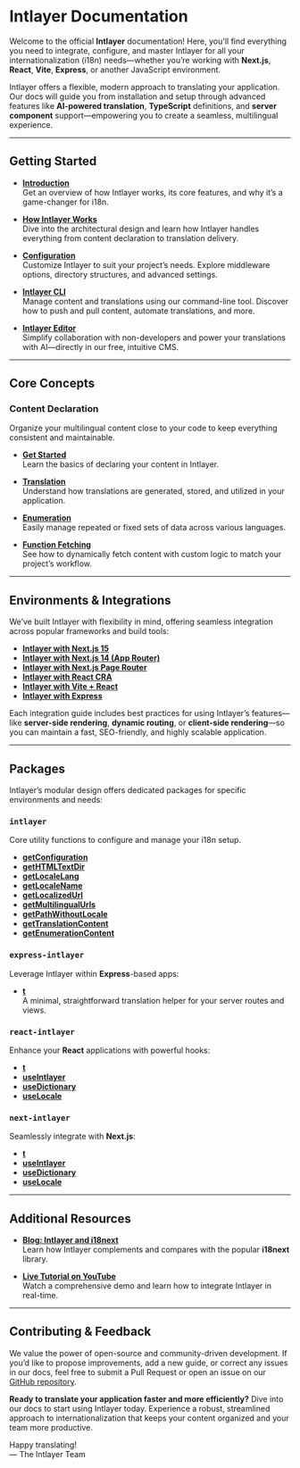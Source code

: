 # Intlayer Documentation

Welcome to the official **Intlayer** documentation! Here, you'll find everything you need to integrate, configure, and master Intlayer for all your internationalization (i18n) needs—whether you’re working with **Next.js**, **React**, **Vite**, **Express**, or another JavaScript environment.

Intlayer offers a flexible, modern approach to translating your application. Our docs will guide you from installation and setup through advanced features like **AI-powered translation**, **TypeScript** definitions, and **server component** support—empowering you to create a seamless, multilingual experience.

---

## Getting Started

- **[Introduction](https://github.com/aymericzip/intlayer/blob/main/docs/en/introduction.md)**  
  Get an overview of how Intlayer works, its core features, and why it’s a game-changer for i18n.

- **[How Intlayer Works](https://github.com/aymericzip/intlayer/blob/main/docs/en/how_works_intlayer.md)**  
  Dive into the architectural design and learn how Intlayer handles everything from content declaration to translation delivery.

- **[Configuration](https://github.com/aymericzip/intlayer/blob/main/docs/en/configuration.md)**  
  Customize Intlayer to suit your project’s needs. Explore middleware options, directory structures, and advanced settings.

- **[Intlayer CLI](https://github.com/aymericzip/intlayer/blob/main/docs/en/intlayer_cli.md)**  
  Manage content and translations using our command-line tool. Discover how to push and pull content, automate translations, and more.

- **[Intlayer Editor](https://github.com/aymericzip/intlayer/blob/main/docs/en/intlayer_editor.md)**  
  Simplify collaboration with non-developers and power your translations with AI—directly in our free, intuitive CMS.

---

## Core Concepts

### Content Declaration

Organize your multilingual content close to your code to keep everything consistent and maintainable.

- **[Get Started](https://github.com/aymericzip/intlayer/blob/main/docs/en/content_declaration/get_started.md)**  
  Learn the basics of declaring your content in Intlayer.

- **[Translation](https://github.com/aymericzip/intlayer/blob/main/docs/en/content_declaration/translation.md)**  
  Understand how translations are generated, stored, and utilized in your application.

- **[Enumeration](https://github.com/aymericzip/intlayer/blob/main/docs/en/content_declaration/enumeration.md)**  
  Easily manage repeated or fixed sets of data across various languages.

- **[Function Fetching](https://github.com/aymericzip/intlayer/blob/main/docs/en/content_declaration/function_fetching.md)**  
  See how to dynamically fetch content with custom logic to match your project’s workflow.

---

## Environments & Integrations

We’ve built Intlayer with flexibility in mind, offering seamless integration across popular frameworks and build tools:

- **[Intlayer with Next.js 15](https://github.com/aymericzip/intlayer/blob/main/docs/en/intlayer_with_nextjs_15.md)**
- **[Intlayer with Next.js 14 (App Router)](https://github.com/aymericzip/intlayer/blob/main/docs/en/intlayer_with_nextjs_14.md)**
- **[Intlayer with Next.js Page Router](https://github.com/aymericzip/intlayer/blob/main/docs/en/intlayer_with_nextjs_page_router.md)**
- **[Intlayer with React CRA](https://github.com/aymericzip/intlayer/blob/main/docs/en/intlayer_with_create_react_app.md)**
- **[Intlayer with Vite + React](https://github.com/aymericzip/intlayer/blob/main/docs/en/intlayer_with_vite+react.md)**
- **[Intlayer with Express](https://github.com/aymericzip/intlayer/blob/main/docs/en/intlayer_with_express.md)**

Each integration guide includes best practices for using Intlayer’s features—like **server-side rendering**, **dynamic routing**, or **client-side rendering**—so you can maintain a fast, SEO-friendly, and highly scalable application.

---

## Packages

Intlayer’s modular design offers dedicated packages for specific environments and needs:

### `intlayer`

Core utility functions to configure and manage your i18n setup.

- **[getConfiguration](https://github.com/aymericzip/intlayer/blob/main/docs/en/packages/intlayer/getConfiguration.md)**
- **[getHTMLTextDir](https://github.com/aymericzip/intlayer/blob/main/docs/en/packages/intlayer/getHTMLTextDir.md)**
- **[getLocaleLang](https://github.com/aymericzip/intlayer/blob/main/docs/en/packages/intlayer/getLocaleLang.md)**
- **[getLocaleName](https://github.com/aymericzip/intlayer/blob/main/docs/en/packages/intlayer/getLocaleName.md)**
- **[getLocalizedUrl](https://github.com/aymericzip/intlayer/blob/main/docs/en/packages/intlayer/getLocalizedUrl.md)**
- **[getMultilingualUrls](https://github.com/aymericzip/intlayer/blob/main/docs/en/packages/intlayer/getMultilingualUrls.md)**
- **[getPathWithoutLocale](https://github.com/aymericzip/intlayer/blob/main/docs/en/packages/intlayer/getPathWithoutLocale.md)**
- **[getTranslationContent](https://github.com/aymericzip/intlayer/blob/main/docs/en/packages/intlayer/getTranslationContent.md)**
- **[getEnumerationContent](https://github.com/aymericzip/intlayer/blob/main/docs/en/packages/intlayer/getEnumerationContent.md)**

### `express-intlayer`

Leverage Intlayer within **Express**-based apps:

- **[t](https://github.com/aymericzip/intlayer/blob/main/docs/en/packages/express-intlayer/t.md)**  
  A minimal, straightforward translation helper for your server routes and views.

### `react-intlayer`

Enhance your **React** applications with powerful hooks:

- **[t](https://github.com/aymericzip/intlayer/blob/main/docs/en/packages/react-intlayer/t.md)**
- **[useIntlayer](https://github.com/aymericzip/intlayer/blob/main/docs/en/packages/react-intlayer/useIntlayer.md)**
- **[useDictionary](https://github.com/aymericzip/intlayer/blob/main/docs/en/packages/react-intlayer/useDictionary.md)**
- **[useLocale](https://github.com/aymericzip/intlayer/blob/main/docs/en/packages/react-intlayer/useLocale.md)**

### `next-intlayer`

Seamlessly integrate with **Next.js**:

- **[t](https://github.com/aymericzip/intlayer/blob/main/docs/en/packages/next-intlayer/t.md)**
- **[useIntlayer](https://github.com/aymericzip/intlayer/blob/main/docs/en/packages/next-intlayer/useIntlayer.md)**
- **[useDictionary](https://github.com/aymericzip/intlayer/blob/main/docs/en/packages/next-intlayer/useDictionary.md)**
- **[useLocale](https://github.com/aymericzip/intlayer/blob/main/docs/en/packages/next-intlayer/useLocale.md)**

---

## Additional Resources

- **[Blog: Intlayer and i18next](https://github.com/aymericzip/intlayer/blob/main/docs/en/intlayer_with_i18next.md)**  
  Learn how Intlayer complements and compares with the popular **i18next** library.

- **[Live Tutorial on YouTube](https://youtu.be/W2G7KxuSD4c?si=GyU_KpVhr61razRw)**  
  Watch a comprehensive demo and learn how to integrate Intlayer in real-time.

---

## Contributing & Feedback

We value the power of open-source and community-driven development. If you’d like to propose improvements, add a new guide, or correct any issues in our docs, feel free to submit a Pull Request or open an issue on our [GitHub repository](https://github.com/aymericzip/intlayer/blob/main/docs).

**Ready to translate your application faster and more efficiently?** Dive into our docs to start using Intlayer today. Experience a robust, streamlined approach to internationalization that keeps your content organized and your team more productive.

Happy translating!  
— The Intlayer Team
